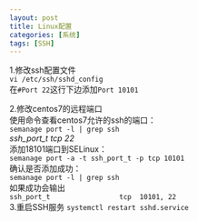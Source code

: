 ```yaml
---
layout: post
title: Linux配置
categories: [系统]
tags: [SSH]
---
```

1.修改ssh配置文件  
`vi /etc/ssh/sshd_config`  
在`#Port 22`这行下边添加`Port 10101`  
<!-- more -->
2.修改centos7的远程端口  
使用命令查看centos7允许的ssh的端口：  
`semanage port -l | grep ssh`  
*ssh_port_t                     tcp      22*  
添加18101端口到SELinux：  
`semanage port -a -t ssh_port_t -p tcp 10101`  
确认是否添加成功：  
`semanage port -l | grep ssh`  
如果成功会输出  
`ssh_port_t                 tcp  10101, 22`  
3.重启SSH服务
`systemctl restart sshd.service`  
